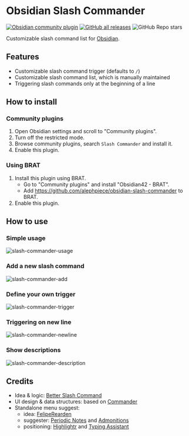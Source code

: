 # Obsidian Slash Commander

[![Obsidian community plugin](https://img.shields.io/badge/dynamic/json?url=https%3A%2F%2Fraw.githubusercontent.com%2Fobsidianmd%2Fobsidian-releases%2Fmaster%2Fcommunity-plugin-stats.json&query=%24%5B%22slash-commander%22%5D.downloads&logo=obsidian&label=downloads)](https://obsidian.md/plugins?id=slash-commander) [![GitHub all releases](https://img.shields.io/github/downloads/alephpiece/obsidian-slash-commander/total?logo=GitHub)](https://github.com/alephpiece/obsidian-slash-commander/releases) ![GitHub Repo stars](https://custom-icon-badges.demolab.com/github/stars/alephpiece/obsidian-slash-commander?logo=star)

Customizable slash command list for [Obsidian](https://obsidian.md).

## Features

- Customizable slash command trigger (defaults to `/`)
- Customizable slash command list, which is manually maintained
- Triggering slash commands only at the beginning of a line

## How to install

### Community plugins

1. Open Obsidian settings and scroll to "Community plugins".
2. Turn off the restricted mode.
3. Browse community plugins, search `Slash Commander` and install it.
4. Enable this plugin.

### Using BRAT

1. Install this plugin using BRAT.
   - Go to "Community plugins" and install "Obsidian42 - BRAT". 
   - Add https://github.com/alephpiece/obsidian-slash-commander to BRAT.
2. Enable this plugin.

## How to use

### Simple usage

![slash-commander-usage](https://github.com/alephpiece/obsidian-slash-commander/assets/22237751/bf30296d-0588-48f0-852f-ef1deaf46e27)

### Add a new slash command

![slash-commander-add](https://github.com/alephpiece/obsidian-slash-commander/assets/22237751/685ecd82-d741-493e-b0a4-81fe56cd4e2c)

### Define your own trigger

![slash-commander-trigger](https://github.com/alephpiece/obsidian-slash-commander/assets/22237751/95c14d92-686f-4d2d-977b-be0f0dda4c23)

### Triggering on new line

![slash-commander-newline](https://github.com/alephpiece/obsidian-slash-commander/assets/22237751/1343483e-d889-496d-a05f-dd80bcad1797)

### Show descriptions

![slash-commander-description](https://github.com/alephpiece/obsidian-slash-commander/assets/22237751/9b1f3cf9-f04b-4d0b-96ac-b8520edb09e4)

## Credits

- Idea & logic: [Better Slash Command](https://github.com/SPiCaRiA/obsidian-better-slash-commands)
- UI design & data structures: based on [Commander](https://github.com/phibr0/obsidian-commander)
- Standalone menu suggest:
  - idea: [FelipeRearden](https://github.com/FelipeRearden)
  - suggester: [Periodic Notes](https://github.com/liamcain/obsidian-periodic-notes) and [Admonitions](https://github.com/javalent/admonitions)
  - positioning: [Highlightr](https://github.com/chetachiezikeuzor/Highlightr-Plugin) and [Typing Assistant](https://github.com/Jambo2018/notion-assistant-plugin)
